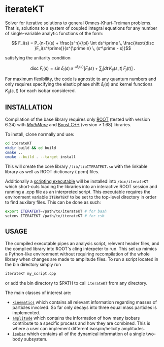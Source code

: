 # iterateKT
Solver for iterative solutions to general Omnes-Khuri-Treiman problems.
That is, solutions to a system of coupled integral equations for any number of single-variable analytic functions of the form:
```math
    F_i(s) = P_{n-1}(s) + \frac{s^n}{\pi} \int ds^\prime \, \frac{\text{disc }F_i(s^\prime)}{s^{\prime n} \, (s^\prime - s)}
```
satisfying the unitarity condition
```math
    \text{disc }F_i(s) =  \sin\delta_i(s) \, e^{-i\delta_i(s)} \left[ F_i(s) + \sum_{j} \int dt \,  K_{ij}(s,t) \,  F_j(t) \right] ~.
```
For maximum flexibility, the code is agnostic to any quantum numbers and only requires specifying the elastic phase shift $\delta_i(s)$ and kernel functions $K_{ij}(s,t)$ for each isobar considered.

##  INSTALLATION

Compilation of the base library requires only [ROOT](https://root.cern.ch/) (tested with version 6.24) with [*MathMore*](https://root.cern.ch/mathmore-library) and [Boost C++](https://www.boost.org/) (version $\geq$ 1.68) libraries.

To install, clone normally and use:
```bash
cd iterateKT
mkdir build && cd build
cmake ..
cmake --build . --target install
```
This will create the core library `/lib/libITERATEKT.so` with the linkable library as well as ROOT dictionary (.pcm) files. 

Additionally a [scripting executable](./src/cling/iterateKT.cpp) will be installed into `/bin/iterateKT` which short-cuts loading the libraries into an interactive ROOT session and running a .cpp file as an interpreted script.   This executable requires the environment variable `ITERATEKT` to be set to the top-level directory in order to find auxilary files. This can be done as such:
```bash
export ITERATEKT=/path/to/iterateKT # for bash
setenv ITERATEKT /path/to/iterateKT # for csh
```

##  USAGE
The compiled executable pipes an analysis script, relevent header files, and the compiled library into ROOT's cling interpeter to run. 
This set up mimics a Python-like environment without requiring recompilation of the whole library when changes are made to amplitude files. To run a script located in the bin directory simply run 
```bash
iterateKT my_script.cpp
```
or add the bin directory to $PATH to call `iterateKT` from any directory. 

The main classes of interest are:
- [`kinematics`](./src/kinematics.hpp) which contains all relevant information regarding masses of particles involved. So far only decays into three equal mass particles is implemented. 
- [`amplitude`](./src/amplitude.hpp) which contains the information of how many isobars contribute to a specific process and how they are combined. This is where a user can implement different isospin/helicity amplitudes. 
- [`isobar`](./src/isobar.hpp) which contains all of the dynamical information of a single two-body subsystem. 